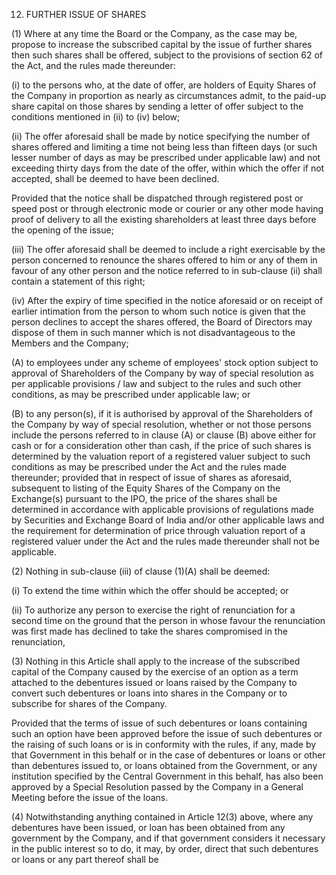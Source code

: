 12. FURTHER ISSUE OF SHARES

(1) Where at any time the Board or the Company, as the case may be, propose to increase the subscribed capital by the issue of further shares then such shares shall be offered, subject to the provisions of section 62 of the Act, and the rules made thereunder:

(i) to the persons who, at the date of offer, are holders of Equity Shares of the Company in proportion as nearly as circumstances admit, to the paid-up share capital on those shares by sending a letter of offer subject to the conditions mentioned in (ii) to (iv) below;

(ii) The offer aforesaid shall be made by notice specifying the number of shares offered and limiting a time not being less than fifteen days (or such lesser number of days as may be prescribed under applicable law) and not exceeding thirty days from the date of the offer, within which the offer if not accepted, shall be deemed to have been declined.

Provided that the notice shall be dispatched through registered post or speed post or through electronic mode or courier or any other mode having proof of delivery to all the existing shareholders at least three days before the opening of the issue;

(iii) The offer aforesaid shall be deemed to include a right exercisable by the person concerned to renounce the shares offered to him or any of them in favour of any other person and the notice referred to in sub-clause (ii) shall contain a statement of this right;

(iv) After the expiry of time specified in the notice aforesaid or on receipt of earlier intimation from the person to whom such notice is given that the person declines to accept the shares offered, the Board of Directors may dispose of them in such manner which is not disadvantageous to the Members and the Company;

(A) to employees under any scheme of employees' stock option subject to approval of Shareholders of the Company by way of special resolution as per applicable provisions / law and subject to the rules and such other conditions, as may be prescribed under applicable law; or

(B) to any person(s), if it is authorised by approval of the Shareholders of the Company by way of special resolution, whether or not those persons include the persons referred to in clause (A) or clause (B) above either for cash or for a consideration other than cash, if the price of such shares is determined by the valuation report of a registered valuer subject to such conditions as may be prescribed under the Act and the rules made thereunder; provided that in respect of issue of shares as aforesaid, subsequent to listing of the Equity Shares of the Company on the Exchange(s) pursuant to the IPO, the price of the shares shall be determined in accordance with applicable provisions of regulations made by Securities and Exchange Board of India and/or other applicable laws and the requirement for determination of price through valuation report of a registered valuer under the Act and the rules made thereunder shall not be applicable.

(2) Nothing in sub-clause (iii) of clause (1)(A) shall be deemed:

(i) To extend the time within which the offer should be accepted; or

(ii) To authorize any person to exercise the right of renunciation for a second time on the ground that the person in whose favour the renunciation was first made has declined to take the shares compromised in the renunciation,

(3) Nothing in this Article shall apply to the increase of the subscribed capital of the Company caused by the exercise of an option as a term attached to the debentures issued or loans raised by the Company to convert such debentures or loans into shares in the Company or to subscribe for shares of the Company.

Provided that the terms of issue of such debentures or loans containing such an option have been approved before the issue of such debentures or the raising of such loans or is in conformity with the rules, if any, made by that Government in this behalf or in the case of debentures or loans or other than debentures issued to, or loans obtained from the Government, or any institution specified by the Central Government in this behalf, has also been approved by a Special Resolution passed by the Company in a General Meeting before the issue of the loans.

(4) Notwithstanding anything contained in Article 12(3) above, where any debentures have been issued, or loan has been obtained from any government by the Company, and if that government considers it necessary in the public interest so to do, it may, by order, direct that such debentures or loans or any part thereof shall be